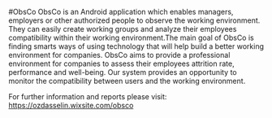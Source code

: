 #ObsCo
ObsCo is an Android application which enables managers, employers or other authorized people to observe the working environment. They can easily create working groups and analyze their employees compatibility within their working environment.The main goal of ObsCo is finding smarts ways of using technology that will help build a better working environment for companies. ObsCo aims to provide a professional environment for companies to assess their employees attrition rate, performance and well-being. Our system provides an opportunity to monitor the compatibility between users and the working environment.

For further information and reports please visit:
https://ozdasselin.wixsite.com/obsco
